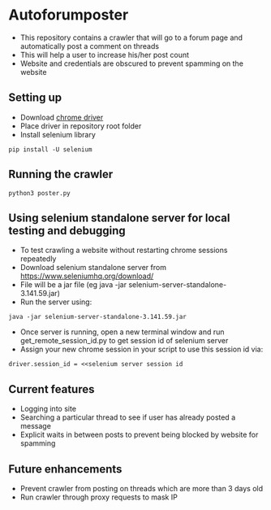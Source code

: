 # Autoforumposter
* This repository contains a crawler that will go to a forum page and automatically post a comment on threads  
* This will help a user to increase his/her post count  
* Website and credentials are obscured to prevent spamming on the website  


## Setting up
* Download [chrome driver](https://sites.google.com/a/chromium.org/chromedriver/)   
* Place driver in repository root folder  
* Install selenium library  
```
pip install -U selenium
```  

## Running the crawler
```
python3 poster.py
```

## Using selenium standalone server for local testing and debugging
* To test crawling a website without restarting chrome sessions repeatedly
* Download selenium standalone server from https://www.seleniumhq.org/download/
* File will be a jar file (eg java -jar selenium-server-standalone-3.141.59.jar)
* Run the server using:
```
java -jar selenium-server-standalone-3.141.59.jar
```
* Once server is running, open a new terminal window and run get_remote_session_id.py to get session id of selenium server
* Assign your new chrome session in your script to use this session id via:
```
driver.session_id = <<selenium server session id
```

## Current features
* Logging into site  
* Searching a particular thread to see if user has already posted a message  
* Explicit waits in between posts to prevent being blocked by website for spamming  

## Future enhancements  
* Prevent crawler from posting on threads which are more than 3 days old  
* Run crawler through proxy requests to mask IP